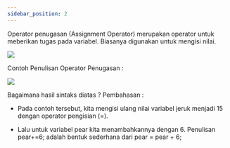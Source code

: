 ```yaml
---
sidebar_position: 2
---
```


Operator penugasan (Assignment Operator) merupakan operator untuk
meberikan tugas pada variabel. Biasanya digunakan untuk mengisi nilai.

**![](https://lh7-us.googleusercontent.com/docsz/AD_4nXeVNo_iYf1Wg5zdc_-5ZgYbnTO4k35tzfenCT2pyZxa5tvNPvhmb2I046WrLQrlDcuZe-AUuTKyMBNzkj9U9jv7baHLORS2wMGWKN3kccA8qbZlqJ7wJ1cfGkjA573a14tTeuFdKF_dNkqECG0TosicF1Xh?key=93UFQwWUByfaXAM7YbD_TA)**

Contoh Penulisan Operator Penugasan :

**![](https://lh7-us.googleusercontent.com/docsz/AD_4nXe6YJKybL30y8yOEuuuDjlCiibjDFrcGHE-LLU3BixvSA-xm8CsyR8E2RIc3p4wFjNpgGwMtXgEj47eRinWxxJPQzk7hg-Y4MvyWKPC-VB-2zI9jLf_PCRHiaYRHHc6FPVnQIAfoCppXaWJhz7ZvuOWJI9Y?key=93UFQwWUByfaXAM7YbD_TA)**

Bagaimana hasil sintaks diatas ?
Pembahasan :
- Pada contoh tersebut, kita mengisi ulang nilai variabel jeruk menjadi 15
dengan operator pengisian (=).

- Lalu untuk variabel pear kita menambahkannya dengan 6.
Penulisan pear+=6; adalah bentuk sederhana dari pear = pear + 6;